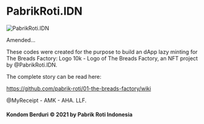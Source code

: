# PabrikRoti.IDN

![PabrikRoti.IDN](https://camo.githubusercontent.com/c53be14c2ef4bcc3162821af8b7dfedfa7564cce7c602ff99e0f61bb6ffb2952/68747470733a2f2f6c68332e676f6f676c6575736572636f6e74656e742e636f6d2f42766a4b48686379656f544e655872565839674478765a43765a596f444d50535335356c74686b5a6457365775786e572d416a75784a6f75654d486e57577646526c742d69446642784e665170314f795f41355a6b4d5a474234636178456b5348476a4963773d7330)

Amended...

These codes were created for the purpose to build an dApp lazy minting for The Breads Factory: Logo 10k - Logo of The Breads Factory, an NFT project by @PabrikRoti.IDN.

The complete story can be read here:

https://github.com/pabrik-roti/01-the-breads-factory/wiki

@MyReceipt - AMK - AHA. LLF.


#### Kondom Berduri © 2021 by Pabrik Roti Indonesia
